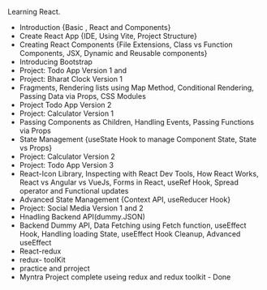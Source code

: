 Learning React.


- Introduction {Basic ,  React and Components}
- Create React App {IDE, Using Vite, Project Structure}
- Creating React Components {File Extensions, Class vs Function Components, JSX, Dynamic and Reusable components}
- Introducing Bootstrap
- Project: Todo App Version 1 and 
- Project: Bharat Clock Version 1
- Fragments, Rendering lists using Map Method, Conditional Rendering, Passing Data via Props, CSS Modules
- Project Todo App Version 2
- Project: Calculator Version 1
- Passing Components as Children, Handling Events, Passing Functions via Props
- State Management {useState Hook to manage Component State, State vs Props}
- Project: Calculator Version 2
- Project: Todo App Version 3
- React-Icon Library, Inspecting with React Dev Tools, How React Works, React vs Angular vs VueJs, Forms in React, useRef Hook, Spread operator and Functional updates
- Advanced State Management {Context API, useReducer Hook}
- Project: Social Media Version 1 and 2
- Hnadling Backend API(dummy.JSON)
- Backend Dummy API, Data Fetching using Fetch function, useEffect Hook, Handling loading State, useEffect Hook Cleanup, Advanced useEffect
- React-redux
- redux- toolKit
- practice and prroject
- Myntra Project complete useing redux and redux toolkit - Done
  
